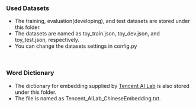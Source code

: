 ### Used Datasets

* The training, evaluation(developing), and test datasets are stored under this folder.
* The datasets are named as toy_train.json, toy_dev.json, and toy_test.json, respectively.
* You can change the datasets settings in config.py
<br>

### Word Dictionary
* The dictionary for embedding supplied by [Tencent AI Lab](https://ai.tencent.com/ailab/nlp/embedding.html) is also stored under this folder.
* The file is named as Tencent_AILab_ChineseEmbedding.txt.
